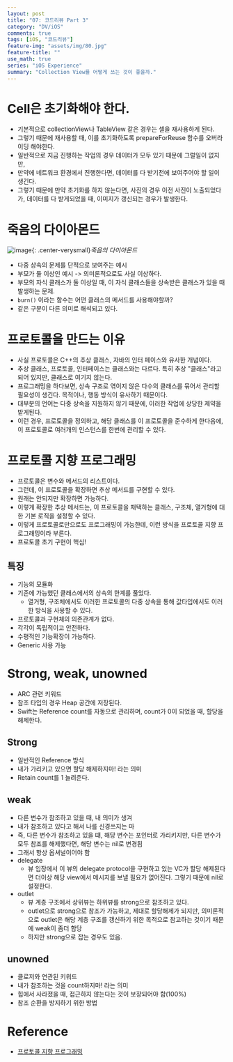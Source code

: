 ```yaml
---
layout: post
title: "07: 코드리뷰 Part 3"
category: "DV/iOS"
comments: true
tags: [iOS, "코드리뷰"]
feature-img: "assets/img/80.jpg"
feature-title: ""
use_math: true
series: "iOS Experience"
summary: "Collection View를 어떻게 쓰는 것이 좋을까."
---
```



# Cell은 초기화해야 한다.

* 기본적으로 collectionView나 TableView 같은 경우는 셀을 재사용하게 된다.
* 그렇기 때문에 재사용할 때, 이를 초기화하도록 prepareForReuse 함수를 오버라이딩 해야한다.
* 일반적으로 지금 진행하는 작업의 경우 데이터가 모두 있기 때문에 그럴일이 없지만,
* 만약에 네트워크 환경에서 진행한다면, 데이터를 다 받기전에 보여주어야 할 일이 생긴다.
* 그렇기 때문에 만약 초기화를 하지 않는다면, 사진의 경우 이전 사진이 노출되었다가, 데이터를 다 받게되었을 때, 이미지가 갱신되는 경우가 발생한다.


# 죽음의 다이아몬드

![image](https://user-images.githubusercontent.com/37871541/126052046-c9c3d3cc-bd5e-4579-b380-9e82e5bb9b97.png){: .center-verysmall}_죽음의 다이아몬드_


* 다중 상속의 문제를 단적으로 보여주는 예시
* 부모가 둘 이상인 예시 -> 의미론적으로도 사실 이상하다.
* 부모의 자식 클래스가 둘 이상일 때, 이 자식 클래스들을 상속받은 클래스가 있을 때 발생하는 문제.
* `burn()` 이라는 함수는 어떤 클래스의 메서드를 사용해야할까?
* 같은 구문이 다른 의미로 해석되고 있다.


# 프로토콜을 만드는 이유

* 사실 프로토콜은 C++의 추상 클래스, 자바의 인터 페이스와 유사한 개념이다.
* 추상 클래스, 프로토콜, 인터페이스는 클래스와는 다르다. 특히 추상 "클래스"라고 되어 있지만, 클래스로 여기지 않는다.
* 프로그래밍을 하다보면, 상속 구조로 엮이지 않은 다수의 클래스를 묶어서 관리할 필요성이 생긴다. 목적이나, 행동 방식이 유사하기 때문이다.
* 대부분의 언어는 다중 상속을 지원하지 않기 때문에, 이러한 작업에 상당한 제약을 받게된다.
* 이런 경우, 프로토콜을 정의하고, 해당 클래스를 이 프로토콜을 준수하게 한다음에, 이 프로토콜로 여러개의 인스턴스를 한번에 관리할 수 있다.


# 프로토콜 지향 프로그래밍

* 프로토콜은 변수와 메서드의 리스트이다.
* 그런데, 이 프로토콜을 확장하면 추상 메서드를 구현할 수 있다.
* 원래는 안되지만 확장하면 가능하다.
* 이렇게 확장한 추상 메서드는, 이 프로토콜을 채택하는 클래스, 구조체, 열거형에 대한 기본 로직을 설정할 수 있다.
* 이렇게 프로토콜로만으로도 프로그래밍이 가능한데, 이런 방식을 프로토콜 지향 프로그래밍이라 부른다.
* 프로토콜 초기 구현이 핵심!

## 특징

* 기능의 모듈화
* 기존에 가능했던 클래스에서의 상속의 한계를 풀었다.
  * 열거형, 구조체에서도 이러한 프로토콜의 다중 상속을 통해 값타입에서도 이러한 방식을 사용할 수 있다.
* 프로토콜과 구현체의 의존관계가 없다.
* 각각이 독립적이고 안전하다.
* 수평적인 기능확장이 가능하다.
* Generic 사용 가능





# Strong, weak, unowned

* ARC 관련 키워드
* 참조 타입의 경우 Heap 공간에 저장된다.
* Swift는 Reference count를 자동으로 관리하며, count가 0이 되었을 때, 할당을 해제한다.

## Strong

* 일반적인 Reference 방식
* 내가 가리키고 있으면 할당 해제하지마! 라는 의미
* Retain count를 1 늘려준다.

## weak

* 다른 변수가 참조하고 있을 때, 내 의미가 생겨
* 내가 참조하고 있다고 해서 나를 신경쓰지는 마
* 즉, 다른 변수가 참조하고 있을 떄, 해당 변수는 포인터로 가리키지만, 다른 변수가 모두 참조를 해제했다면, 해당 변수는 nil로 변경됨
* 그래서 항상 옵셔널이어야 함
* delegate
  * 뷰 입장에서 이 뷰의 delegate protocol을 구현하고 있는 VC가 할당 해제된다면 더이상 해당 view에서 메시지를 보낼 필요가 없어진다. 그렇기 때문에 nil로 설정한다.
* outlet
  * 뷰 계층 구조에서 상위뷰는 하위뷰를 strong으로 참조하고 있다.
  * outlet으로 strong으로 참조가 가능하고, 제대로 할당해제가 되지만, 의미론적으로 outlet은 해당 계층 구조를 갱신하기 위한 목적으로 참고하는 것이기 때문에 weak이 좀더 합당
  * 하지만 strong으로 잡는 경우도 있음.


## unowned

* 클로저와 연관된 키워드
* 내가 참조하는 것을 count하지마! 라는 의미
* 힙에서 사라졌을 때, 접근하지 않는다는 것이 보장되어야 함(100%)
* 참조 순환을 방지하기 위한 방법



# Reference

* [프로토콜 지향 프로그래밍](https://blog.yagom.net/531/)